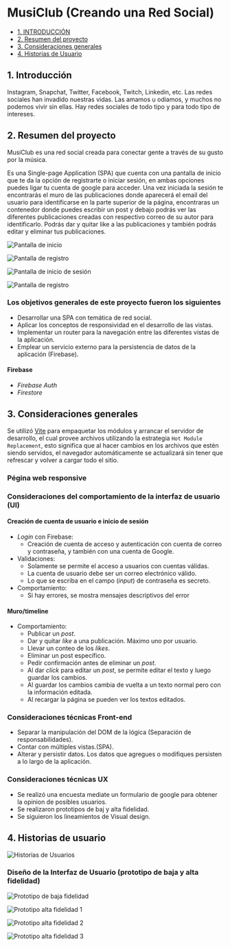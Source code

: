 # MusiClub (Creando una Red Social)

* [1. INTRODUCCIÓN](#1-introducción)
* [2. Resumen del proyecto](#2-resumen-del-proyecto)
* [3. Consideraciones generales](#3-consideraciones-generales)
* [4. Historias de Usuario](#4-historias-de-usuarios)

## 1. Introducción

Instagram, Snapchat, Twitter, Facebook, Twitch, Linkedin, etc. Las redes
sociales han invadido nuestras vidas. Las amamos u odiamos, y muchos no podemos
vivir sin ellas. Hay redes sociales de todo tipo y para todo tipo de intereses. 

## 2. Resumen del proyecto

MusiClub es una red social creada para conectar gente a través de su gusto por la música. 

Es una Single-page Application (SPA) que cuenta con una pantalla de inicio que te da la opción de registrarte o iniciar sesión, en ambas opciones puedes ligar tu cuenta de google para acceder. Una vez iniciada la sesión te encontrarás el muro de las publicaciones donde aparecerá el email del usuario para identificarse en la parte superior de la página, encontraras un contenedor donde puedes escribir un post y debajo podrás ver las diferentes publicaciones creadas con respectivo correo de su autor para identificarlo. Podrás dar y quitar like a las publicaciones y también podrás editar y eliminar tus publicaciones.

![Pantalla de inicio](musiClubinicio.PNG)

![Pantalla de registro](musiClubregistro.PNG)

![Pantalla de inicio de sesión](musiClubinicioSesion.PNG)

![Pantalla de registro](musiClubmuro.PNG)

### Los objetivos generales de este proyecto fueron los siguientes

* Desarrollar una SPA con temática de red social.
* Aplicar los conceptos de responsividad en el desarrollo de las vistas.
* Implementar un router para la navegación entre las diferentes vistas de la aplicación.
* Emplear un servicio externo para la persistencia de datos de la aplicación (Firebase).
#### Firebase
- *Firebase Auth*
- *Firestore*

## 3. Consideraciones generales

Se utilizó [Vite](https://es.vitejs.dev/) para empaquetar los módulos y arrancar
el servidor de desarrollo, el cual provee archivos utilizando
la estrategia `Hot Module Replacement`, esto significa que al hacer cambios en los archivos que estén siendo
servidos, el navegador automáticamente se actualizará sin tener que refrescar
y volver a cargar todo el sitio.

### Pégina web responsive

### Consideraciones del comportamiento de la interfaz de usuario (UI)

#### Creación de cuenta de usuario e inicio de sesión

* _Login_ con Firebase:
  - Creación de cuenta de acceso y autenticación con cuenta de correo y
    contraseña, y también con una cuenta de Google.
* Validaciones:
  - Solamente se permite el acceso a usuarios con cuentas válidas.
  - La cuenta de usuario debe ser un correo electrónico válido.
  - Lo que se escriba en el campo (_input_) de contraseña es secreto.
* Comportamiento:
  - Si hay errores, se mostra mensajes descriptivos del error

#### Muro/timeline

* Comportamiento:
  - Publicar un _post_.
  - Dar y quitar _like_ a una publicación. Máximo uno por usuario.
  - Llevar un conteo de los _likes_.
  - Eliminar un post específico.
  - Pedir confirmación antes de eliminar un _post_.
  - Al dar _click_ para editar un _post_, se permite editar el texto y luego guardar los cambios.
  - Al guardar los cambios cambia de vuelta a un texto normal pero con la
    información editada.
  - Al recargar la página se pueden ver los textos editados.

### Consideraciones técnicas Front-end

* Separar la manipulación del DOM de la lógica (Separación de responsabilidades).
* Contar con múltiples vistas.(SPA).
* Alterar y persistir datos. Los datos que agregues o modifiques persisten a lo largo de la aplicación.

### Consideraciones técnicas UX

* Se realizó una encuesta mediate un formulario de google para obtener la opinion de posibles usuarios.
* Se realizaron prototipos de baj y alta fidelidad.
* Se siguieron los lineamientos de Visual design.

## 4. Historias de usuario

![Historias de Usuarios](historiasdeUsuarios.PNG)

### Diseño de la Interfaz de Usuario (prototipo de baja y alta fidelidad)

![Prototipo de baja fidelidad](bajaFid1.jpg)

![Prototipo alta fidelidad 1](pantalla_1.jpg)

![Prototipo alta fidelidad 2](pantalla_2.jpg)

![Prototipo alta fidelidad 3](muro.png)
